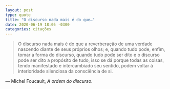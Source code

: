 ```yaml
---
layout: post
type: quote
title: "O discurso nada mais é do que…"
date: 2020-06-19 18:05 -0300
categories: citações
---
```

>O discurso nada mais é do que a reverberação de uma verdade nascendo diante de seus próprios olhos; e, quando tudo pode, enfim, tomar a forma do discurso, quando tudo pode ser dito e o discurso pode ser dito a propósito de tudo, isso se dá porque todas as coisas, tendo manifestado e intercambiado seu sentido, podem voltar à interioridade silenciosa da consciência de si.

— Michel Foucault, _A ordem do discurso_.

